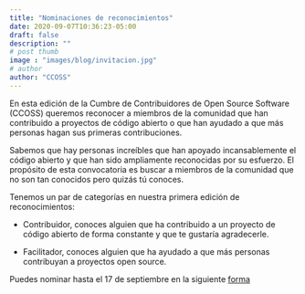 ```yaml
---
title: "Nominaciones de reconocimientos"
date: 2020-09-07T10:36:23-05:00
draft: false
description: ""
# post thumb
image : "images/blog/invitacion.jpg"
# author
author: "CCOSS" 
---
```


En esta edición de la  Cumbre de Contribuidores de Open Source Software (CCOSS) queremos reconocer a miembros de la comunidad que han contribuido a proyectos de código abierto o que han ayudado a que más personas hagan sus primeras contribuciones. 

Sabemos que hay personas increíbles que han apoyado incansablemente el código abierto y que han sido ampliamente reconocidas por su esfuerzo. El propósito de esta convocatoria es buscar a miembros de la comunidad que no son tan conocidos pero quizás tú conoces.

Tenemos un par de categorías en nuestra primera edición de reconocimientos:

* Contribuidor, conoces alguien que ha contribuido a un proyecto de código abierto de forma constante y que te gustaría agradecerle. 

* Facilitador, conoces alguien que ha ayudado a que más personas contribuyan a proyectos open source.

Puedes nominar hasta el 17 de septiembre en la siguiente [forma](https://docs.google.com/forms/d/e/1FAIpQLSdnvCfHiRNq5A_ePxI2ZWKonvu_nF8pMS57XYSBfSRb7mdakg/viewform)


